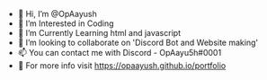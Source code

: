 - 👋 Hi, I’m @OpAayush
- 👀 I’m Interested in Coding
- 🌱 I’m Currently Learning html and javascript
- 💞️ I’m looking to collaborate on 'Discord Bot and Website making'
- 📫 You can contact me with Discord - OpAayu5h#0001
- 🔗 For more info visit https://opaayush.github.io/portfolio
<!---
OpAayush/OpAayush is a ✨ special ✨ repository because its `README.md` (this file) appears on your GitHub profile.
You can click the Preview link to take a look at your changes.
--->
